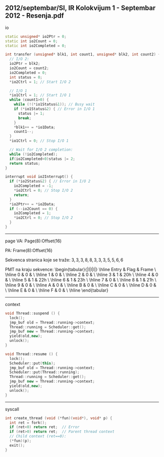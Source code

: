 2012/septembar/SI, IR Kolokvijum 1 - Septembar 2012 - Resenja.pdf
--------------------------------------------------------------------------------
io
```cpp
static unsigned* io2Ptr = 0;
static int io2Count = 0;
static int io2Completed = 0;

int transfer (unsigned* blk1, int count1, unsigned* blk2, int count2) {
  // I/O 2:
  io2Ptr = blk2;
  io2Count = count2;
  io2Completed = 0;
  int status = 0;
  *io2Ctrl = 1; // Start I/O 2

  // I/O 1
  *io1Ctrl = 1; // Start I/O 1
  while (count1>0) {
    while (!(*io1Status&1)); // Busy wait
    if (*io1Status&2) { // Error in I/O 1
      status |= 1;
      break;
    }
    *blk1++ = *io1Data;
    count1--;
  }
  *io1Ctrl = 0; // Stop I/O 1

  // Wait for I/O 2 completion:
  while (!io2Completed);
  if(io2Completed<0)status |= 2;
  return status;
}

interrupt void io2Interrupt() {
  if (*io2Status&2) { // Error in I/O 2
    io2Completed = -1;
    *io2Ctrl = 0; // Stop I/O 2
    return;
  }
  *io2Ptr++ = *io2Data;
  if (--io2Count == 0) {
    io2Completed = 1;
    *io2Ctrl = 0; // Stop I/O 2
  }
}

```
--------------------------------------------------------------------------------
page
VA: Page(8):Offset(16)

PA: Frame(8):Offset(16)

Sekvenca stranica koje se traže: $3, 3, 3, 8, 8, 3, 3, 3, 5, 5, 6, 6$

PMT na kraju sekvence:
\begin{tabular}{|l|l|l|}
\hline
Entry & Flag & Frame \\
\hline
0 & 0 & \\
\hline
1 & 0 & \\
\hline
2 & 0 & \\
\hline
3 & 1 & 20h \\
\hline
4 & 0 & \\
\hline
5 & 1 & 22h \\
\hline
6 & 1 & 23h \\
\hline
7 & 0 & \\
\hline
8 & 1 & 21h \\
\hline
9 & 0 & \\
\hline
A & 0 & \\
\hline
B & 0 & \\
\hline
C & 0 & \\
\hline
D & 0 & \\
\hline
E & 0 & \\
\hline
F & 0 & \\
\hline
\end{tabular}

--------------------------------------------------------------------------------
context
```cpp
void Thread::suspend () {
  lock();
  jmp_buf old = Thread::running->context;
  Thread::running = Scheduler::get();
  jmp_buf new = Thread::running->context;
  yield(old,new);
  unlock();
}

void Thread::resume () {
  lock();
  Scheduler::put(this);
  jmp_buf old = Thread::running->context;
  Scheduler::put(Thread::running);
  Thread::running = Scheduler::get();
  jmp_buf new = Thread::running->context;
  yield(old,new);
  unlock();
}
```

--------------------------------------------------------------------------------
syscall
```cpp
int create_thread (void (*fun)(void*), void* p) {
  int ret = fork();
  if (ret<0) return ret;  // Error
  if (ret>0) return ret;  // Parent thread context
  // Child context (ret==0):
  (*fun)(p);
  exit();
}
```
